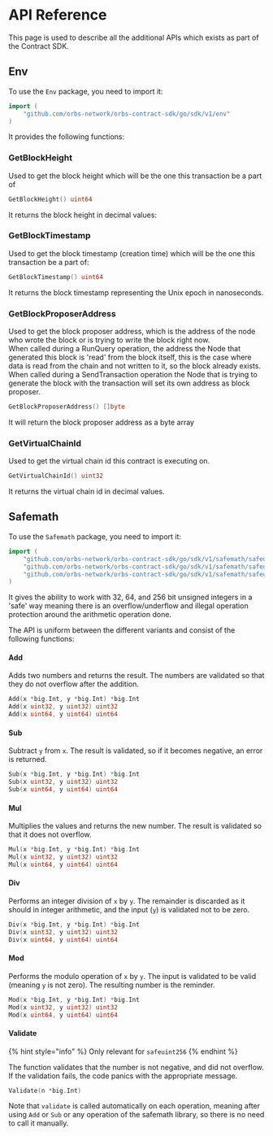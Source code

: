 # API Reference

This page is used to describe all the additional APIs which exists as part of the Contract SDK.

## Env

To use the `Env` package, you need to import it:

```go
import (
    "github.com/orbs-network/orbs-contract-sdk/go/sdk/v1/env"
)
```

It provides the following functions:

### GetBlockHeight

Used to get the block height which will be the one this transaction be a part of

```go
GetBlockHeight() uint64
```

It returns the block height in decimal values:

### GetBlockTimestamp

Used to get the block timestamp \(creation time\) which will be the one this transaction be a part of:

```go
GetBlockTimestamp() uint64
```

It returns the block timestamp representing the Unix epoch in nanoseconds.

### GetBlockProposerAddress

Used to get the block proposer address, which is the address of the node who wrote the block or is trying to write the block right now.  
When called during a RunQuery operation, the address the Node that generated this block is 'read' from the block itself, this is the case where data is read from the chain and not written to it, so the block already exists.  
When called during a SendTransaction operation the Node that is trying to generate the block with the transaction will set its own address as block proposer.

```go
GetBlockProposerAddress() []byte
```

It will return the block proposer address as a byte array

### GetVirtualChainId

Used to get the virtual chain id this contract is executing on.

```go
GetVirtualChainId() uint32
```

It returns the virtual chain id in decimal values.

## Safemath

To use the `Safemath` package, you need to import it:

```go
import (
    "github.com/orbs-network/orbs-contract-sdk/go/sdk/v1/safemath/safeuint256"
    "github.com/orbs-network/orbs-contract-sdk/go/sdk/v1/safemath/safeuint64"
    "github.com/orbs-network/orbs-contract-sdk/go/sdk/v1/safemath/safeuint32"
)
```

It gives the ability to work with 32, 64, and 256 bit unsigned integers in a 'safe' way meaning there is an overflow/underflow and illegal operation protection around the arithmetic operation done.

The API is uniform between the different variants and consist of the following functions:

#### Add

Adds two numbers and returns the result. The numbers are validated so that they do not overflow after the addition.

```go
Add(x *big.Int, y *big.Int) *big.Int
Add(x uint32, y uint32) uint32
Add(x uint64, y uint64) uint64
```

#### Sub

Subtract `y` from `x`. The result is validated, so if it becomes negative, an error is returned.

```go
Sub(x *big.Int, y *big.Int) *big.Int
Sub(x uint32, y uint32) uint32
Sub(x uint64, y uint64) uint64
```

#### Mul

Multiplies the values and returns the new number. The result is validated so that it does not overflow.

```go
Mul(x *big.Int, y *big.Int) *big.Int
Mul(x uint32, y uint32) uint32
Mul(x uint64, y uint64) uint64
```

#### Div

Performs an integer division of `x` by `y`. The remainder is discarded as it should in integer arithmetic, and the input \(`y`\) is validated not to be zero.

```go
Div(x *big.Int, y *big.Int) *big.Int
Div(x uint32, y uint32) uint32
Div(x uint64, y uint64) uint64
```

#### Mod

Performs the modulo operation of `x` by `y`. The input is validated to be valid \(meaning `y` is not zero\). The resulting number is the reminder.

```go
Mod(x *big.Int, y *big.Int) *big.Int
Mod(x uint32, y uint32) uint32
Mod(x uint64, y uint64) uint64
```

#### Validate

{% hint style="info" %}
Only relevant for `safeuint256`
{% endhint %}

The function validates that the number is not negative, and did not overflow. If the validation fails, the code panics with the appropriate message.

```go
Validate(n *big.Int)
```

Note that `validate` is called automatically on each operation, meaning after using `Add` or `Sub` or any operation of the safemath library, so there is no need to call it manually.

